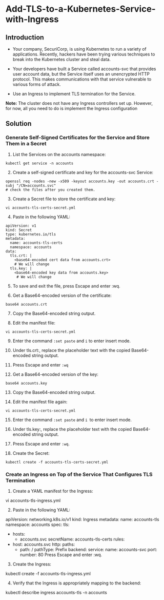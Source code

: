 # Add-TLS-to-a-Kubernetes-Service-with-Ingress

## Introduction
- Your company, SecuriCorp, is using Kubernetes to run a variety of applications. Recently, hackers have been trying various techniques to break into the Kubernetes cluster and steal data.

- Your developers have built a Service called accounts-svc that provides user account data, but the Service itself uses an unencrypted HTTP protocol. This makes communications with that service vulnerable to various forms of attack.

- Use an Ingress to implement TLS termination for the Service.

**Note:** The cluster does not have any Ingress controllers set up. However, for now, all you need to do is implement the Ingress configuration

## Solution

### Generate Self-Signed Certificates for the Service and Store Them in a Secret

1. List the Services on the accounts namespace:
```
kubectl get service -n accounts
```
2. Create a self-signed certificate and key for the accounts-svc Service:
```
openssl req -nodes -new -x509 -keyout accounts.key -out accounts.crt -subj "/CN=accounts.svc"
# check the files after you created them. 
```
3. Create a Secret file to store the certificate and key:
```
vi accounts-tls-certs-secret.yml
```
4. Paste in the following YAML:
```
apiVersion: v1
kind: Secret
type: kubernetes.io/tls
metadata:
  name: accounts-tls-certs
  namespace: accounts
data:
  tls.crt: |
    <base64-encoded cert data from accounts.crt>
    # We will change 
  tls.key: |
    <base64-encoded key data from accounts.key>
     # We will change 
```

5. To save and exit the file, press Escape and enter :wq.

6. Get a Base64-encoded version of the certificate:

```
base64 accounts.crt
```
7. Copy the Base64-encoded string output.

8. Edit the manifest file:
```
vi accounts-tls-certs-secret.yml
```
9. Enter the command ```:set paste``` and ```i``` to enter insert mode.

10. Under tls.crt:, replace the placeholder text with the copied Base64-encoded string output.

11. Press Escape and enter ```:wq```
12. Get a Base64-encoded version of the key:
```
base64 accounts.key
```
13. Copy the Base64-encoded string output.

14. Edit the manifest file again:
```
vi accounts-tls-certs-secret.yml
```
15. Enter the command ```:set paste``` and ```i ```to enter insert mode.

16. Under tls.key:, replace the placeholder text with the copied Base64-encoded string output.

17. Press Escape and enter ```:wq```.

18. Create the Secret:
```
kubectl create -f accounts-tls-certs-secret.yml
```
### Create an Ingress on Top of the Service That Configures TLS Termination
1. Create a YAML manifest for the Ingress:

vi accounts-tls-ingress.yml

2. Paste in the following YAML:

apiVersion: networking.k8s.io/v1
kind: Ingress
metadata:
  name: accounts-tls
  namespace: accounts
spec:
  tls:
  - hosts:
      - accounts.svc
    secretName: accounts-tls-certs
  rules:
  - host: accounts.svc
    http:
      paths:
      - path: /
        pathType: Prefix
        backend:
          service:
            name: accounts-svc
            port:
              number: 80
              Press Escape and enter :wq.

3. Create the Ingress:

kubectl create -f accounts-tls-ingress.yml

4. Verify that the Ingress is appropriately mapping to the backend:

kubectl describe ingress accounts-tls -n accounts
